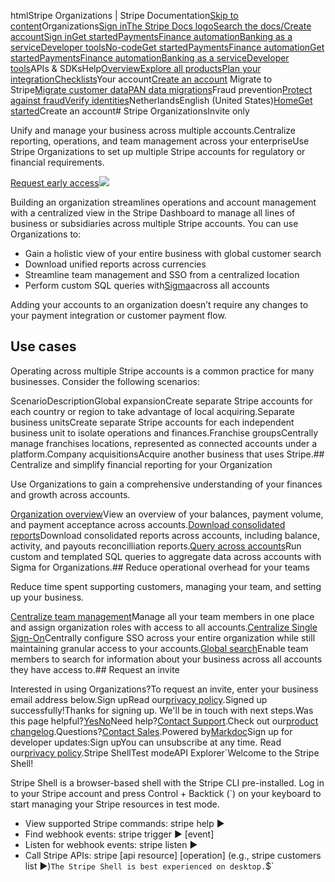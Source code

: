 htmlStripe Organizations | Stripe Documentation[Skip to content](#main-content)Organizations[Sign in](https://dashboard.stripe.com/login?redirect=https%3A%2F%2Fdocs.stripe.com%2Fget-started%2Faccount%2Forgs)[The Stripe Docs logo](/)[Search the docs/](#)[Create account](https://dashboard.stripe.com/register)[Sign in](https://dashboard.stripe.com/login?redirect=https%3A%2F%2Fdocs.stripe.com%2Fget-started%2Faccount%2Forgs)[Get started](/get-started)[Payments](/payments)[Finance automation](/finance-automation)[Banking as a service](/financial-services)[Developer tools](/development)[No-code](/no-code)[Get started](/get-started)[Payments](/payments)[Finance automation](/finance-automation)[](#)[Get started](/get-started)[Payments](/payments)[Finance automation](/finance-automation)[Banking as a service](/financial-services)[Developer tools](/development)[](#)APIs & SDKsHelp[Overview](/docs/get-started)[Explore all products](/docs/products)[Plan your integration](#)[Checklists](#)Your account[Create an account](#)
Migrate to Stripe[Migrate customer data](/docs/get-started/data-migrations)[PAN data migrations](#)Fraud prevention[Protect against fraud](#)[Verify identities](#)NetherlandsEnglish (United States)[](#)[](#)[Home](/docs)[Get started](/docs/get-started)Create an account# Stripe OrganizationsInvite only

Unify and manage your business across multiple accounts.Centralize reporting, operations, and team management across your enterpriseUse Stripe Organizations to set up multiple Stripe accounts for regulatory or financial requirements.

[Request early access](#request-access)![](https://b.stripecdn.com/docs-statics-srv/assets/orgs-hero.d728684032791b5bcbdfc3661e6c9089.png)

Building an organization streamlines operations and account management with a centralized view in the Stripe Dashboard to manage all lines of business or subsidiaries across multiple Stripe accounts. You can use Organizations to:

- Gain a holistic view of your entire business with global customer search
- Download unified reports across currencies
- Streamline team management and SSO from a centralized location
- Perform custom SQL queries with[Sigma](/stripe-data/access-data-in-dashboard)across all accounts

Adding your accounts to an organization doesn’t require any changes to your payment integration or customer payment flow.

## Use cases

Operating across multiple Stripe accounts is a common practice for many businesses. Consider the following scenarios:

ScenarioDescriptionGlobal expansionCreate separate Stripe accounts for each country or region to take advantage of local acquiring.Separate business unitsCreate separate Stripe accounts for each independent business unit to isolate operations and finances.Franchise groupsCentrally manage franchises locations, represented as connected accounts under a platform.Company acquisitionsAcquire another business that uses Stripe.## Centralize and simplify financial reporting for your Organization

Use Organizations to gain a comprehensive understanding of your finances and growth across accounts.

[Organization overview](/get-started/account/orgs/build)View an overview of your balances, payment volume, and payment acceptance across accounts.[Download consolidated reports](/reports/multiple-accounts)Download consolidated reports across accounts, including balance, activity, and payouts reconcilliation reports.[Query across accounts](/stripe-data/sigma-organizations)Run custom and templated SQL queries to aggregate data across accounts with Sigma for Organizations.## Reduce operational overhead for your teams

Reduce time spent supporting customers, managing your team, and setting up your business.

[Centralize team management](/get-started/account/orgs/team)Manage all your team members in one place and assign organization roles with access to all accounts.[Centralize Single Sign-On](/get-started/account/orgs/sso)Centrally configure SSO across your entire organization while still maintaining granular access to your accounts.[Global search](/dashboard/search#org-search)Enable team members to search for information about your business across all accounts they have access to.## Request an invite

Interested in using Organizations?To request an invite, enter your business email address below.Sign upRead our[privacy policy](https://stripe.com/privacy).Signed up successfully!Thanks for signing up. We'll be in touch with next steps.Was this page helpful?[Yes](#)[No](#)Need help?[Contact Support](https://support.stripe.com/).Check out our[product changelog](https://stripe.com/blog/changelog).Questions?[Contact Sales](https://stripe.com/contact/sales).Powered by[Markdoc](https://markdoc.dev)Sign up for developer updates:Sign upYou can unsubscribe at any time. Read our[privacy policy](https://stripe.com/privacy).Stripe ShellTest modeAPI Explorer[](https://stripe.com/docs/stripe-cli#install)`Welcome to the Stripe Shell!

Stripe Shell is a browser-based shell with the Stripe CLI pre-installed. Log in to your
Stripe account and press Control + Backtick (`) on your keyboard to start managing your Stripe
resources in test mode.

- View supported Stripe commands: stripe help ▶️
- Find webhook events: stripe trigger ▶️ [event]
- Listen for webhook events: stripe listen ▶
- Call Stripe APIs: stripe [api resource] [operation] (e.g., stripe customers list ▶️)`The Stripe Shell is best experienced on desktop.`$`